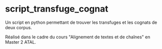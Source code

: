 script_transfuge_cognat
=======================

Un script en python permettant de trouver les transfuges et les cognats de deux corpus.

Réalisé dans le cadre du cours "Alignement de textes et de chaînes" en Master 2 ATAL.
